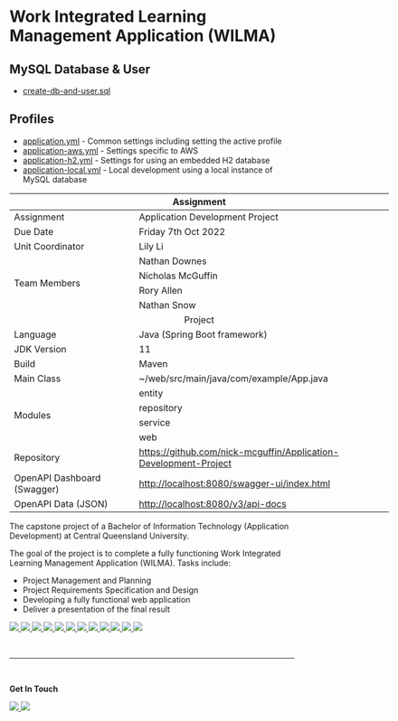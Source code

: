 # Work Integrated Learning Management Application (WILMA)

## MySQL Database & User
- [create-db-and-user.sql](sql/create-db-and-user.sql)

## Profiles
- [application.yml](web/src/main/resources/application.yml) - Common settings including setting the active profile
- [application-aws.yml](web/src/main/resources/application-aws.yml) - Settings specific to AWS
- [application-h2.yml](web/src/main/resources/application-h2.yml) - Settings for using an embedded H2 database
- [application-local.yml](web/src/main/resources/application-local.yml) - Local development using a local instance of MySQL database

<table style="undefined;table-layout: fixed; width: 671px">
<colgroup>
<col style="width: 221px">
<col style="width: 450px">
</colgroup>
<thead>
  <tr>
    <th colspan="2">Assignment</th>
  </tr>
</thead>
<tbody>
  <tr>
    <td>Assignment</td>
    <td>Application Development Project</td>
  </tr>
  <tr>
    <td>Due Date</td>
    <td>Friday 7th Oct 2022</td>
  </tr>
  <tr>
    <td>Unit Coordinator</td>
    <td>Lily Li</td>
  </tr>
  <tr>
<td rowspan="4">Team Members</td>
    <td>Nathan Downes</td>
  </tr>
  <tr>
    <td>Nicholas McGuffin</td>
  </tr>
  <tr>
    <td>Rory Allen</td>
  </tr>
<tr>
    <td>Nathan Snow</td>
  </tr>
  <tr>
    <td colspan="2" align="center">Project</td>
  </tr>
  <tr>
    <td>Language</td>
    <td>Java (Spring Boot framework)</td>
  </tr>
  <tr>
    <td>JDK Version</td>
    <td>11</td>
  </tr>
  <tr>
    <td>Build</td>
    <td>Maven</td>
  </tr>
  <tr>
    <td>Main Class</td>
    <td>~/web/src/main/java/com/example/App.java</td>
  </tr>
  <tr>
    <td rowspan="4">Modules</td>
    <td>entity</td>
  </tr>
  <tr>
    <td>repository</td>
  </tr>
  <tr>
    <td>service</td>
  </tr>
  <tr>
    <td>web</td>
  </tr>
  <tr>
    <td>Repository</td>
    <td><a href="https://github.com/nick-mcguffin/Application-Development-Project" target="_blank" title="View the project repository" rel="noopener noreferrer">https://github.com/nick-mcguffin/Application-Development-Project</a></td>
  </tr>
  <tr>
    <td>OpenAPI Dashboard (Swagger)</td>
    <td><a href="http://localhost:8080/swagger-ui/index.html" title="View and test application REST endpoints" target="_blank">http://localhost:8080/swagger-ui/index.html</a></td>
  </tr>
<tr>
    <td>OpenAPI Data (JSON)</td>
    <td><a href="http://localhost:8080/v3/api-docs" title="View and download the application's OpenAPI data" target="_blank">http://localhost:8080/v3/api-docs</a></td>
  </tr>
</tbody>
</table>

The capstone project of a Bachelor of Information Technology (Application Development) at Central Queensland University.

The goal of the project is to complete a fully functioning Work Integrated Learning Management Application (WILMA).
Tasks include:
- Project Management and Planning
- Project Requirements Specification and Design
- Developing a fully functional web application
- Deliver a presentation of the final result

 <a href="https://dev.java/" title="Download Java">
<img src="https://img.shields.io/badge/Java-ED8B00?style=for-the-badge&logo=java&logoColor=white" />
</a>
<a href="https://maven.apache.org/" title="Apache Maven">
<img src="https://img.shields.io/badge/Maven-D22128?style=for-the-badge&logo=apachemaven&logoColor=white" />
</a>
<a href="https://spring.io/projects/spring-boot" title="Spring Boot">
<img src="https://img.shields.io/badge/Springboot-6DB33F?style=for-the-badge&logo=springboot&logoColor=white"/>
</a>
<a href="https://www.thymeleaf.org/" title="Thymeleaf">
<img src="https://img.shields.io/badge/Thymeleaf-005F0F?style=for-the-badge&logo=thymeleaf&logoColor=white"/>
</a>
<a href="https://www.mysql.com/" title="MySQL 8.0.26">
<img src="https://img.shields.io/badge/MySQL-00000F?style=for-the-badge&logo=mysql&logoColor=white"/>
</a>
<a href="https://www.jetbrains.com/idea/" title="IntelliJ IDEA">
<img src="https://img.shields.io/badge/IntelliJ-00000F?style=for-the-badge&logo=intellijidea&logoColor=white"/>
</a>
<a href="https://code.visualstudio.com/" title="VSCode">
<img src="https://img.shields.io/badge/VSCode-007ACC?style=for-the-badge&logo=visualstudiocode&logoColor=white"/>
</a>
<a href="https://www.javascript.com/" title="JavaScript">
<img src="https://img.shields.io/badge/JavaScript-F7DF1E?style=for-the-badge&logo=javascript&logoColor=black"/>
</a>
<a href="https://html.com/html5/" title="HTML5">
<img src="https://img.shields.io/badge/HTML5-E34F26?style=for-the-badge&logo=html5&logoColor=white"/>
</a>
<a href="https://www.w3schools.com/css/" title="CSS3">
<img src="https://img.shields.io/badge/CSS3-1572B6?style=for-the-badge&logo=css3&logoColor=white"/>
</a>
<a href="https://git-scm.com/" title="Git">
<img src="https://img.shields.io/badge/git-F05032?style=for-the-badge&logo=git&logoColor=white"/>
</a>
<a href="https://github.com/" title="GitHub">
<img src="https://img.shields.io/badge/github-181717?style=for-the-badge&logo=github&logoColor=white"/>
</a>
 
<br/><hr/><br/>

**Get In Touch**

<a href="mailto:nathan.downes@cqumail.com,nicholas.mcguffin@cqumail.com,rory.allen@cqumail.com,nathan.snow@cqumail.com?subject=WILMA%20Enquiry" title="Email the team">
<img src="https://img.shields.io/badge/Email-D14836?style=for-the-badge&logo=gmail&logoColor=white"/>
</a>
<a href="https://discord.gg/8KpQFS4AEC" title="Join our discord server" >
<img src="https://img.shields.io/badge/Discord-7289DA?style=for-the-badge&logo=discord&logoColor=white" />
</a>
 
